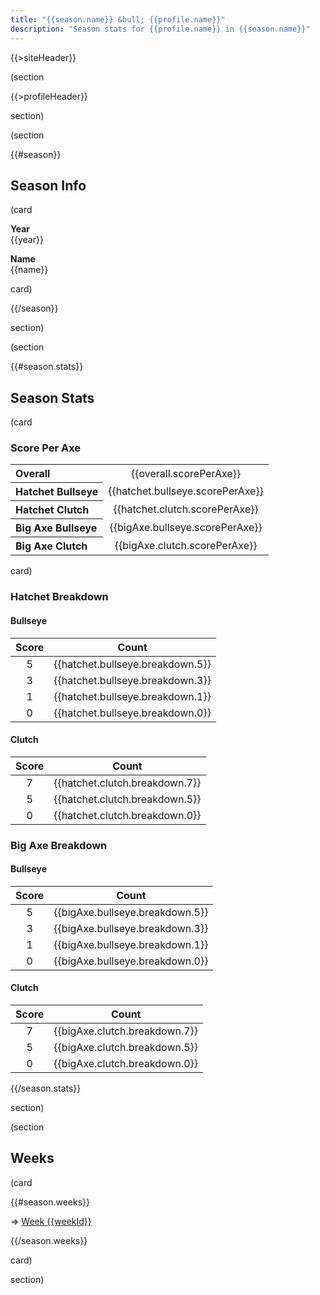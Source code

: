 ```yaml
---
title: "{{season.name}} &bull; {{profile.name}}"
description: "Season stats for {{profile.name}} in {{season.name}}"
---
```


{{>siteHeader}}

(section

{{>profileHeader}}

section)

(section

{{#season}}

## Season Info

(card

**Year**\
{{year}}

**Name**\
{{name}}

card)

{{/season}}

section)

(section

{{#season.stats}}

## Season Stats

(card

### Score Per Axe

<table>
  <tbody>
    <tr>
      <th align="left">Overall</th>
      <td align="center">{{overall.scorePerAxe}}</td>
    </tr>
    <tr>
      <th align="left">Hatchet Bullseye</th>
      <td align="center">{{hatchet.bullseye.scorePerAxe}}</td>
    </tr>
    <tr>
      <th align="left">Hatchet Clutch</th>
      <td align="center">{{hatchet.clutch.scorePerAxe}}</td>
    </tr>
    <tr>
      <th align="left">Big Axe Bullseye</th>
      <td align="center">{{bigAxe.bullseye.scorePerAxe}}</td>
    </tr>
    <tr>
      <th align="left">Big Axe Clutch</th>
      <td align="center">{{bigAxe.clutch.scorePerAxe}}</td>
    </tr>
  </tbody>
</table>

card)

### Hatchet Breakdown

<div class="grid stack fill-2 items-y-stretch">
  <div class="card">
    <h4>Bullseye</h4>
    <table>
      <thead>
        <tr>
          <th align="center">Score</th>
          <th align="center">Count</th>
        </tr>
      </thead>
      <tbody>
        <tr>
          <td align="center">5</td>
          <td align="center">{{hatchet.bullseye.breakdown.5}}</td>
        </tr>
        <tr>
          <td align="center">3</td>
          <td align="center">{{hatchet.bullseye.breakdown.3}}</td>
        </tr>
        <tr>
          <td align="center">1</td>
          <td align="center">{{hatchet.bullseye.breakdown.1}}</td>
        </tr>
        <tr>
          <td align="center">0</td>
          <td align="center">{{hatchet.bullseye.breakdown.0}}</td>
        </tr>
      </tbody>
    </table>
  </div>
  <div class="card">
    <h4>Clutch</h4>
    <table>
      <thead>
        <tr>
          <th align="center">Score</th>
          <th align="center">Count</th>
        </tr>
      </thead>
      <tbody>
        <tr>
          <td align="center">7</td>
          <td align="center">{{hatchet.clutch.breakdown.7}}</td>
        </tr>
        <tr>
          <td align="center">5</td>
          <td align="center">{{hatchet.clutch.breakdown.5}}</td>
        </tr>
        <tr>
          <td align="center">0</td>
          <td align="center">{{hatchet.clutch.breakdown.0}}</td>
        </tr>
      </tbody>
    </table>
  </div>
</div>

### Big Axe  Breakdown

<div class="grid stack fill-2 items-y-stretch">
  <div class="card">
    <h4>Bullseye</h4>
    <table>
      <thead>
        <tr>
          <th align="center">Score</th>
          <th align="center">Count</th>
        </tr>
      </thead>
      <tbody>
        <tr>
          <td align="center">5</td>
          <td align="center">{{bigAxe.bullseye.breakdown.5}}</td>
        </tr>
        <tr>
          <td align="center">3</td>
          <td align="center">{{bigAxe.bullseye.breakdown.3}}</td>
        </tr>
        <tr>
          <td align="center">1</td>
          <td align="center">{{bigAxe.bullseye.breakdown.1}}</td>
        </tr>
        <tr>
          <td align="center">0</td>
          <td align="center">{{bigAxe.bullseye.breakdown.0}}</td>
        </tr>
      </tbody>
    </table>
  </div>
  <div class="card">
    <h4>Clutch</h4>
    <table>
      <thead>
        <tr>
          <th align="center">Score</th>
          <th align="center">Count</th>
        </tr>
      </thead>
      <tbody>
        <tr>
          <td align="center">7</td>
          <td align="center">{{bigAxe.clutch.breakdown.7}}</td>
        </tr>
        <tr>
          <td align="center">5</td>
          <td align="center">{{bigAxe.clutch.breakdown.5}}</td>
        </tr>
        <tr>
          <td align="center">0</td>
          <td align="center">{{bigAxe.clutch.breakdown.0}}</td>
        </tr>
      </tbody>
    </table>
  </div>
</div>

{{/season.stats}}

section)

(section

## Weeks

(card

{{#season.weeks}}

=> [Week {{weekId}}](/{{profile.profileId}}/s/{{season.seasonId}}/w/{{weekId}})

{{/season.weeks}}

card)

section)